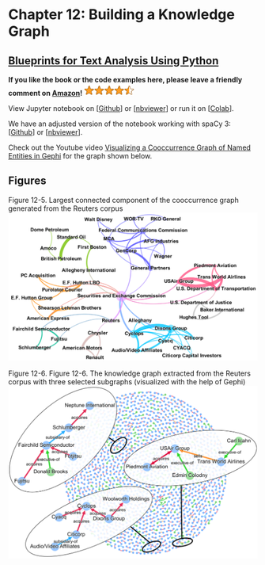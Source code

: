 # Chapter 12: Building a Knowledge Graph

## [Blueprints for Text Analysis Using Python](https://github.com/blueprints-for-text-analytics-python/blueprints-text)

**If you like the book or the code examples here, please leave a friendly comment on
[Amazon](https://www.amazon.com/Blueprints-Text-Analytics-Using-Python/dp/149207408X)!**
<img src="../rating.png" width="100"/>

View Jupyter notebook on 
[[Github](Knowledge_Graph.ipynb)] or
[[nbviewer](https://nbviewer.ipython.org/github/blueprints-for-text-analytics-python/blueprints-text/blob/master/ch12/Knowledge_Graph.ipynb)] or run it on
[[Colab](https://colab.research.google.com/github/blueprints-for-text-analytics-python/blueprints-text/blob/master/ch12/Knowledge_Graph.ipynb)].  

We have an adjusted version of the notebook working with spaCy 3:
[[Github](Knowledge_Graph_spaCy3.ipynb)] or
[[nbviewer](https://nbviewer.ipython.org/github/blueprints-for-text-analytics-python/blueprints-text/blob/master/ch12/Knowledge_Graph_spaCy3.ipynb)].

Check out the Youtube video [Visualizing a Cooccurrence Graph of Named Entities in Gephi](https://youtu.be/aFTkonEq5L0) for the graph shown below.

## Figures

Figure 12-5. Largest connected component of the cooccurrence graph generated from the
Reuters corpus
![](figures/cooc.png)

Figure 12-6. Figure 12-6. The knowledge graph extracted from the Reuters corpus with three selected
subgraphs (visualized with the help of Gephi)
![](figures/knowledge_graph.png)

